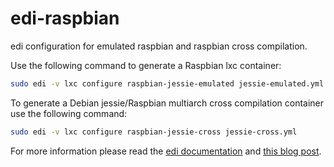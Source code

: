 # edi-raspbian

edi configuration for emulated raspbian and raspbian cross compilation.

Use the following command to generate a Raspbian lxc container:

``` bash
sudo edi -v lxc configure raspbian-jessie-emulated jessie-emulated.yml
```

To generate a Debian jessie/Raspbian multiarch cross compilation container use the following command:

``` bash
sudo edi -v lxc configure raspbian-jessie-cross jessie-cross.yml
```

For more information please read the [edi documentation](http://docs.get-edi.io) and 
[this blog post](http://www.get-edi.io/Cross-Compiling-for-Raspbian/).
